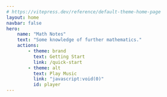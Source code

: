 ```yaml
---
# https://vitepress.dev/reference/default-theme-home-page
layout: home
navbar: false
hero:
    name: "Math Notes"
    text: "Some knowledge of further mathematics."
    actions:
        - theme: brand
          text: Getting Start
          link: /quick-start
        - theme: alt
          text: Play Music
          link: "javascript:void(0)"
          id: player
---
```


<script setup>
import VideoBackground from "../src/components/VideoBackground.vue";
import { onMounted } from "vue";
import mdKatex from "markdown-it-katex";

onMounted(() => {
  console.log(mdKatex);
  console.log(2);
  document.querySelectorAll("a.VPButton")[1].addEventListener("click", (event) => {
    event.preventDefault();
    const audio = document.querySelector("#msc");
    if (audio.paused) audio.play();
    else audio.pause();
  });
});
</script>

<VideoBackground path="/math-notes/resources/chise.mp4" />
<audio src="/math-notes/resources/Blooming Moon.mp3" loop id="msc" />
